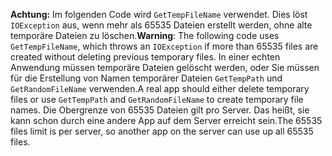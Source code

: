 <span data-ttu-id="41aed-101">**Achtung:** Im folgenden Code wird `GetTempFileName` verwendet. Dies löst `IOException` aus, wenn mehr als 65535 Dateien erstellt werden, ohne alte temporäre Dateien zu löschen.</span><span class="sxs-lookup"><span data-stu-id="41aed-101">**Warning**: The following code uses `GetTempFileName`, which throws an `IOException` if more than 65535 files are created without deleting previous temporary files.</span></span> <span data-ttu-id="41aed-102">In einer echten Anwendung müssen temporäre Dateien gelöscht werden, oder Sie müssen für die Erstellung von Namen temporärer Dateien `GetTempPath` und `GetRandomFileName` verwenden.</span><span class="sxs-lookup"><span data-stu-id="41aed-102">A real app should either delete temporary files or use `GetTempPath` and `GetRandomFileName` to create temporary file names.</span></span> <span data-ttu-id="41aed-103">Die Obergrenze von 65535 Dateien gilt pro Server. Das heißt, sie kann schon durch eine andere App auf dem Server erreicht sein.</span><span class="sxs-lookup"><span data-stu-id="41aed-103">The 65535 files limit is per server, so another app on the server can use up all 65535 files.</span></span> 
